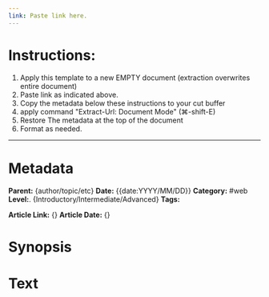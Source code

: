```yaml
---
link: Paste link here.
---
```

# Instructions:  
1. Apply this template to a new EMPTY document (extraction overwrites entire document)
2. Paste link as indicated above.
3. Copy the metadata below these instructions to your cut buffer 
4. apply command "Extract-Url: Document Mode" (⌘-shift-E)
5. Restore The metadata at the top of the document
6. Format as needed.

----
# Metadata

**Parent:**      {author/topic/etc}
**Date:**         {{date:YYYY/MM/DD}}
**Category:** #web 
**Level:**.        {Introductory/Intermediate/Advanced}
**Tags:** 

**Article Link:** {}
**Article Date:** {}

# Synopsis

# Text

